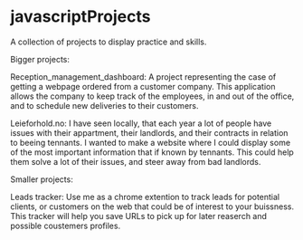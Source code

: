 # javascriptProjects

A collection of projects to display practice and skills.

Bigger projects:

Reception_management_dashboard: A project representing the case of getting a webpage ordered from a customer company. This application allows the company to keep track of the employees, in and out of the office, and to schedule new deliveries to their customers.

Leieforhold.no:
I have seen locally, that each year a lot of people have issues with their appartment, their landlords, and their contracts in relation to beeing tennants. I wanted to make a website where I could display some of the most important information that if known by tennants. This could help them solve a lot of their issues, and steer away from bad landlords.


Smaller projects:

Leads tracker: Use me as a chrome extention to track leads for potential clients, or customers on the web that could be of interest to your buissness. This tracker will help you save URLs to pick up for later reaserch and possible coustemers profiles. 
